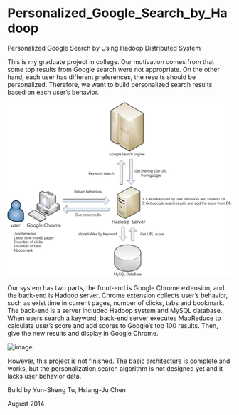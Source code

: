 # Personalized_Google_Search_by_Hadoop
Personalized Google Search by Using Hadoop Distributed System

This is my graduate project in college. Our motivation comes from that some top results from Google search were not appropriate. On the other hand, each user has different preferences, the results should be personalized. Therefore, we want to build personalized search results based on each user’s behavior.

![image](https://github.com/ystu/Improve-Google-Ranking-by-Hadoop/blob/master/architecture.jpg)

Our system has two parts, the front-end is Google Chrome extension, and the back-end is Hadoop server. Chrome extension collects user’s behavior, such as exist time in current pages, number of clicks, tabs and bookmark. The back-end is a server included Hadoop system and MySQL database. When users search a keyword, back-end server executes MapReduce to calculate user’s score and add scores to Google’s top 100 results. Then, give the new results and display in Google Chrome.

![image](https://github.com/ystu/Personalized_Google_Search_by_Hadoop/blob/master/demo.png)

However, this project is not finished. The basic architecture is complete and works, but the personalization search algorithm is not designed yet and it lacks user behavior data.



Build by Yun-Sheng Tu, Hsiang-Ju Chen

August 2014
